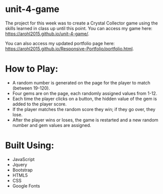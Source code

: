 # unit-4-game

The project for this week was to create a Crystal Collector game using the skills learned in class up until this point. You can access my game here: https://arohl2015.github.io/unit-4-game/. 

You can also access my updated portfolio page here: https://arohl2015.github.io/Responsive-Portfolio/portfolio.html.

# How to Play:

* A random number is generated on the page for the player to match (between 19-120).
* Four gems are on the page, each randomly assigned values from 1-12.
* Each time the player clicks on a button, the hidden value of the gem is added to the player score.
* If the player matches the random score they win; if they go over, they lose.
* After the player wins or loses, the game is restarted and a new random number and gem values are assigned.

# Built Using:
* JavaScript
* Jquery
* Bootstrap
* HTML5
* CSS
* Google Fonts